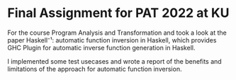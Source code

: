 # Final Assignment for PAT 2022 at KU

For the course Program Analysis and Transformation and took
a look at the paper Haskell⁻¹: automatic function inversion in Haskell, which 
provides GHC Plugin for automatic inverse function generation in Haskell.

I implemented some test usecases and wrote a report of the benefits and 
limitations of the approach for automatic function inversion.
